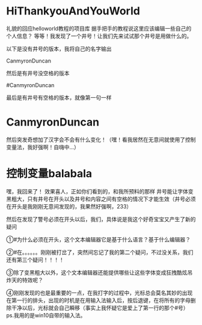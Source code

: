 # HiThankyouAndYouWorld
礼貌的回应helloworld教程的项目库
据手把手的教程说这里应该编辑一些自己的个人信息？
等等！我发现了一个井号！让我们先来试试那个井号是用做什么的。

以下是没有井号的版本，我将自己的名字输出

CanmyronDuncan

然后是有井号没空格的版本

#CanmyronDuncan

最后是有井号有空格的版本，就像第一句一样

# CanmyronDuncan

然后突发奇想加了汉字会不会有什么变化！（嘿！看我居然在无意间就使用了控制变量法，我好强啊！自嗨中...）

# 控制变量balabala

嘿，我回来了！
效果喜人，正如你们看到的，和我所预料的那样
井号能让字体变黑粗大，只有井号在开头以及井号和内容之间有空格的情况下才能生效（井号必须在开头是我刚刚无意间发现的，我果然好强啊，233）

然后在发现了警号必须在开头以后，我们，具体说是我这个好奇宝宝又产生了新的疑问

①#为什么必须在开头，这个文本编辑器它是基于什么语言？基于什么编辑器？

②#在。。。。。。刚刚被打岔了，突然间忘记了我的第二个疑问，不过没关系，我们还有第三个疑问！！！！

③除了变黑粗大以外，这个文本编辑器还能提供哪些让这些字体变成狂拽酷炫吊炸天的特效呢？

④刚刚发现的也是最重要的一点，在我打字的过程中，光标总会莫名其妙的出现在第一行的排头，出现的时机是在用输入法输入后，按后退键，在将所有的字母删除干净以后，光标就会自己瞬移（事实上我怀疑它是爱上了第一行的那个#号）ps.我用的是win10自带的输入法。

